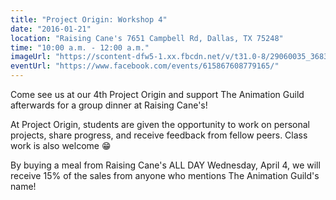 ```yaml
---
title: "Project Origin: Workshop 4"
date: "2016-01-21"
location: "Raising Cane's 7651 Campbell Rd, Dallas, TX 75248"
time: "10:00 a.m. - 12:00 a.m."
imageUrl: "https://scontent-dfw5-1.xx.fbcdn.net/v/t31.0-8/29060035_368356850239616_4427158004639327999_o.jpg?_nc_cat=0&oh=2f8ce47bf49af902f4e10335ce12498b&oe=5BCFD6E4"
eventUrl: "https://www.facebook.com/events/615867608779165/"
---
```

Come see us at our 4th Project Origin and support The Animation Guild afterwards for a group dinner at Raising Cane's!

At Project Origin, students are given the opportunity to work on personal projects, share progress, and receive feedback from fellow peers. Class work is also welcome 😁

By buying a meal from Raising Cane's ALL DAY Wednesday, April 4, we will receive 15% of the sales from anyone who mentions The Animation Guild's name!